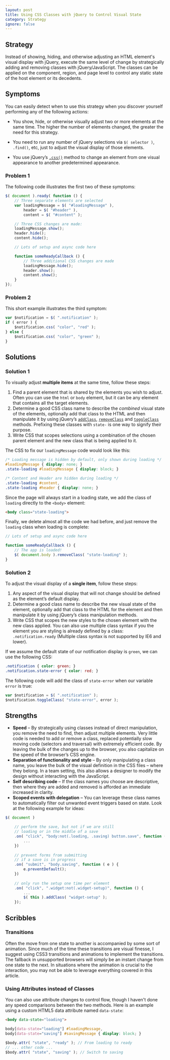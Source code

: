 ```yaml
---
layout: post
title: Using CSS Classes with jQuery to Control Visual State
category: Strategy
ignore: false
---
```


## Strategy

Instead of showing, hiding, and otherwise adjusting an HTML element's visual display with jQuery, execute the same level of change by strategically adding and removing classes with jQuery/JavaScript. The classes can be applied on the component, region, and page level to control any static state of the host element or its decedents.

## Symptoms

You can easily detect when to use this strategy when you discover yourself performing any of the following actions:

* You show, hide, or otherwise visually adjust two or more elements at the same time. The higher the number of elements changed, the greater the need for this strategy.

* You need to run any number of jQuery selections via `$( selector )`, `.find()`, etc, just to adjust the visual display of those elements.

* You use jQuery’s [`.css()`](http://api.jquery.com/css) method to change an element from one visual appearance to another predetermined appearance.


### Problem 1

The following code illustrates the first two of these symptoms:

```javascript
$( document ).ready( function () {
	// Three separate elements are selected
	var loadingMessage = $( "#loadingMessage" ),
		header = $( "#header" ),
	    content = $( "#content" );

	// Three CSS changes are made:
	loadingMessage.show();
	header.hide();
	content.hide();

	// Lots of setup and async code here

	function someReadyCallback () {
		// Three additional CSS changes are made
		loadingMessage.hide();
		header.show();
		content.show();
	}
});
```

### Problem 2

This short example illustrates the third symptom:

```javascript
var $notification = $( ".notification" );
if ( error ) {
	$notification.css( "color", "red" );
} else {
	$notification.css( "color", "green" );
}
```

## Solutions

### Solution 1

To visually adjust **multiple items** at the same time, follow these steps:

1. Find a parent element that is shared by the elements you wish to adjust. Often you can use the `html` or `body` element, but it can be any element that contains all the target elements.
2. Determine a good CSS class name to describe the *combined* visual state of the elements, optionally add that class to the HTML and then manipulate it by using jQuery’s [`addClass`](http://api.jquery.com/addClass), [`removeClass`](http://api.jquery.com/removeClass) and [`toggleClass`](http://api.jquery.com/toggleClass) methods. Prefixing these classes with `state-` is one way to signify their purpose.
3. Write CSS that scopes selections using a combination of the chosen parent element and the new class that is being applied to it.

The CSS to fix our `loadingMessage` code would look like this:

```css
/* Loading message is hidden by default, only shown during loading */
#loadingMessage { display: none; }
.state-loading #loadingMessage { display: block; }

/* Content and Header are hidden during loading */
.state-loading #content,
.state-loading #header { display: none; }
```

Since the page will always start in a loading state, we add the class of `loading` directly to the `<body>` element:

```html
<body class="state-loading">
```

Finally, we delete almost all the code we had before, and just remove the `loading` class when loading is complete:

```javascript
// Lots of setup and async code here

function someReadyCallback () {
	// The app is loaded!
	$( document.body ).removeClass( "state-loading" );
} 
```

### Solution 2

To adjust the visual display of a **single item**, follow these steps:

1. Any aspect of the visual display that will not change should be defined as the element’s default display.
2. Determine a good class name to describe the new visual state of the element, optionally add that class to the HTML for the element and then manipulate it by using jQuery’s class manipulation methods.
3. Write CSS that scopes the new styles to the chosen element with the new class applied. You can also use multiple class syntax if you the element you are styling is already defined by a class: `.notification.ready` (Multiple class syntax is not supported by IE6 and lower).

If we assume the default state of our notification display is `green`, we can use the following CSS:

```css
.notification { color: green; }
.notification.state-error { color: red; }
```

The following code will add the class of `state-error` when our variable `error` is true:

```javascript
var $notification = $( ".notification" );
$notification.toggleClass( "state-error", error );
```


## Strengths 

* **Speed** – By strategically using classes instead of direct manipulation, you remove the need to find, then adjust multiple elements. Very little code is needed to add or remove a class, replaced potentially slow moving code (selectors and traversal) with extremely efficient code. By leaving the bulk of the changes up to the browser, you also capitalize on the speed of the browser’s CSS engine.
* **Separation of functionality and style** – By only manipulating a class name, you leave the bulk of the visual definition in the CSS files – where they belong. In a team setting, this also allows a designer to modify the design without interacting with the JavaScript.
* **Self describing code** – If the class names you choose are descriptive, then where they are added and removed is afforded an immediate increased in clarity.
* **Scoped events with delegation** – You can leverage these class names to automatically filter out unwanted event triggers based on state. Look at the following example for ideas:

```javascript
$( document )

	// perform the save, but not if we are still
	// loading or in the middle of a save
	.on( "click", "body:not(.loading, .saving) button.save", function () {		
		...
	})
	
	// prevent forms from submitting
	// if a save is in progress
	.on( "submit", "body.saving", function ( e ) {
		e.preventDefault();
	})
	
	// only run the setup one time per element
	.on( "click", ".widget:not(.widget-setup)", function () {
		...
		$( this ).addClass( "widget-setup" );
	});
```

## Scribbles

### Transitions

Often the move from one state to another is accompanied by some sort of animation. Since much of the time these transitions are visual finesse, I suggest using CSS3 transitions and animations to implement the transitions. The fallback in unsupported browsers will simply be an instant change from one state to the next. In situations where the animation is crucial to the interaction, you may not be able to leverage everything covered in this article.

### Using Attributes instead of Classes

You can also use attribute changes to control flow, though I haven't done any speed comparisons between the two methods. Here is an example using a custom HTML5 data attribute named `data-state`:

```html
<body data-state="loading">
```

```css
body[data-state="loading"] #loadingMessage,
body[data-state="saving"] #savingMessage { display: block; }
```

```javascript
$body.attr( "state", "ready" ); // From loading to ready
// ... other code ...
$body.attr( "state", "saving" ); // Switch to saving
```